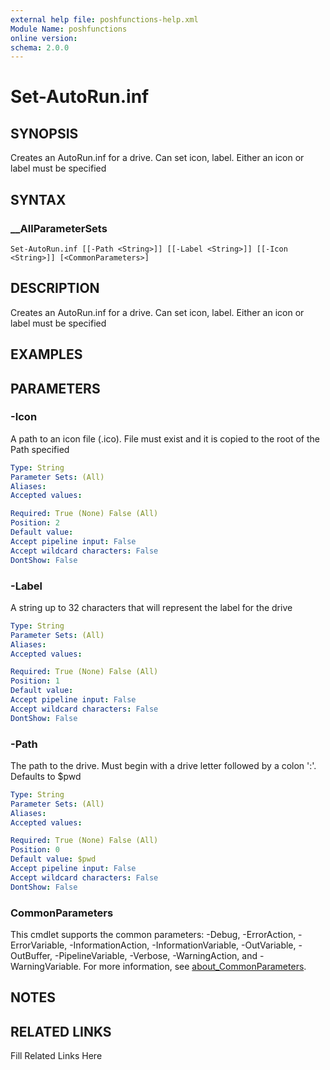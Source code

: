 ```yaml
---
external help file: poshfunctions-help.xml
Module Name: poshfunctions
online version: 
schema: 2.0.0
---
```


# Set-AutoRun.inf

## SYNOPSIS

Creates an AutoRun.inf for a drive. Can set icon, label. Either an icon or label must be specified

## SYNTAX

### __AllParameterSets

```
Set-AutoRun.inf [[-Path <String>]] [[-Label <String>]] [[-Icon <String>]] [<CommonParameters>]
```

## DESCRIPTION

Creates an AutoRun.inf for a drive.
Can set icon, label.
Either an icon or label must be specified


## EXAMPLES


## PARAMETERS

### -Icon

A path to an icon file (.ico).
File must exist and it is copied to the root of the Path specified

```yaml
Type: String
Parameter Sets: (All)
Aliases: 
Accepted values: 

Required: True (None) False (All)
Position: 2
Default value: 
Accept pipeline input: False
Accept wildcard characters: False
DontShow: False
```

### -Label

A string up to 32 characters that will represent the label for the drive

```yaml
Type: String
Parameter Sets: (All)
Aliases: 
Accepted values: 

Required: True (None) False (All)
Position: 1
Default value: 
Accept pipeline input: False
Accept wildcard characters: False
DontShow: False
```

### -Path

The path to the drive.
Must begin with a drive letter followed by a colon ':'.
Defaults to $pwd

```yaml
Type: String
Parameter Sets: (All)
Aliases: 
Accepted values: 

Required: True (None) False (All)
Position: 0
Default value: $pwd
Accept pipeline input: False
Accept wildcard characters: False
DontShow: False
```


### CommonParameters

This cmdlet supports the common parameters: -Debug, -ErrorAction, -ErrorVariable, -InformationAction, -InformationVariable, -OutVariable, -OutBuffer, -PipelineVariable, -Verbose, -WarningAction, and -WarningVariable. For more information, see [about_CommonParameters](http://go.microsoft.com/fwlink/?LinkID=113216).

## NOTES



## RELATED LINKS

Fill Related Links Here

